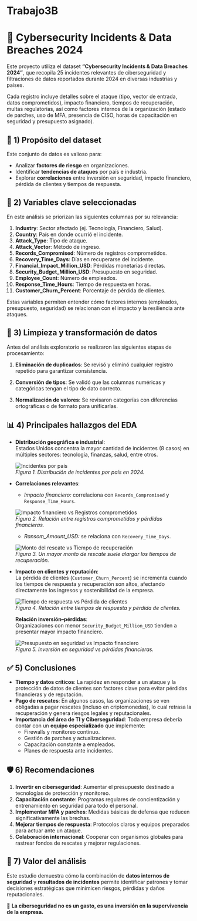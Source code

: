 # Trabajo3B

# 🔐 **Cybersecurity Incidents & Data Breaches 2024**  

Este proyecto utiliza el dataset **“Cybersecurity Incidents & Data Breaches 2024”**, que recopila 25 incidentes relevantes de ciberseguridad y filtraciones de datos reportados durante 2024 en diversas industrias y países. 

Cada registro incluye detalles sobre el ataque (tipo, vector de entrada, datos comprometidos), impacto financiero, tiempos de recuperación, multas regulatorias, así como factores internos de la organización (estado de parches, uso de MFA, presencia de CISO, horas de capacitación en seguridad y presupuesto asignado).

## 🎯 **1) Propósito del dataset**  
Este conjunto de datos es valioso para:
- Analizar **factores de riesgo** en organizaciones.
- Identificar **tendencias de ataques** por país e industria.
- Explorar **correlaciones** entre inversión en seguridad, impacto financiero, pérdida de clientes y tiempos de respuesta.

## 📌 **2) Variables clave seleccionadas**
En este análisis se priorizan las siguientes columnas por su relevancia:

1. **Industry**: Sector afectado (ej. Tecnología, Financiero, Salud).  
2. **Country**: País en donde ocurrió el incidente.  
3. **Attack_Type**: Tipo de ataque.  
4. **Attack_Vector**: Método de ingreso.  
5. **Records_Compromised**: Número de registros comprometidos.  
6. **Recovery_Time_Days**: Días en recuperarse del incidente.  
7. **Financial_Impact_Million_USD**: Pérdidas monetarias directas.  
8. **Security_Budget_Million_USD**: Presupuesto en seguridad.  
9. **Employee_Count**: Número de empleados.  
10. **Response_Time_Hours**: Tiempo de respuesta en horas.  
11. **Customer_Churn_Percent**: Porcentaje de pérdida de clientes.  

Estas variables permiten entender cómo factores internos (empleados, presupuesto, seguridad) se relacionan con el impacto y la resiliencia ante ataques.

## 🧹 **3) Limpieza y transformación de datos**
Antes del análisis exploratorio se realizaron las siguientes etapas de procesamiento:

1. **Eliminación de duplicados**: Se revisó y eliminó cualquier registro repetido para garantizar consistencia.  

2. **Conversión de tipos**: Se validó que las columnas numéricas y categóricas tengan el tipo de dato correcto.  

3. **Normalización de valores**: Se revisaron categorías con diferencias ortográficas o de formato para unificarlas.

## 📊 **4) Principales hallazgos del EDA**
- **Distribución geográfica e industrial**:  
  Estados Unidos concentra la mayor cantidad de incidentes (8 casos) en múltiples sectores: tecnología, finanzas, salud, entre otros.  

    ![Incidentes por país](images/incidentes_por_pais.png)  
  *Figura 1. Distribución de incidentes por país en 2024.*  

- **Correlaciones relevantes**:  
  - *Impacto financiero:* correlaciona con `Records_Compromised` y `Response_Time_Hours`. 

  ![Impacto financiero vs Registros comprometidos](images/impacto_vs_registros.png)  
    *Figura 2. Relación entre registros comprometidos y pérdidas financieras.* 

  - *Ransom_Amount_USD:* se relaciona con `Recovery_Time_Days`. 

  ![Monto del rescate vs Tiempo de recuperación](images/rescate_vs_recuperacion.png)  
    *Figura 3. Un mayor monto de rescate suele alargar los tiempos de recuperación.*  

- **Impacto en clientes y reputación**:  
  La pérdida de clientes (`Customer_Churn_Percent`) se incrementa cuando los tiempos de respuesta y recuperación son altos, afectando directamente los ingresos y sostenibilidad de la empresa.

  ![Tiempo de respuesta vs Pérdida de clientes](images/respuesta_vs_clientes.png)  
  *Figura 4. Relación entre tiempos de respuesta y pérdida de clientes.*  

  **Relación inversión–pérdidas**:  
  Organizaciones con menor `Security_Budget_Million_USD` tienden a presentar mayor impacto financiero.  

  ![Presupuesto en seguridad vs Impacto financiero](images/presupuesto_vs_impacto.png)  
  *Figura 5. Inversión en seguridad vs pérdidas financieras.*  

## ✅ **5) Conclusiones**
- **Tiempo y datos críticos**: La rapidez en responder a un ataque y la protección de datos de clientes son factores clave para evitar pérdidas financieras y de reputación.  
- **Pago de rescates**: En algunos casos, las organizaciones se ven obligadas a pagar rescates (incluso en criptomonedas), lo cual retrasa la recuperación y genera riesgos legales y reputacionales.  
- **Importancia del área de TI y Ciberseguridad**: Toda empresa debería contar con un **equipo especializado** que implemente:  
  - Firewalls y monitoreo continuo.  
  - Gestión de parches y actualizaciones.  
  - Capacitación constante a empleados.  
  - Planes de respuesta ante incidentes.

## 🛡️ **6) Recomendaciones**
1. **Invertir en ciberseguridad**: Aumentar el presupuesto destinado a tecnologías de protección y monitoreo.  
2. **Capacitación constante**: Programas regulares de concientización y entrenamiento en seguridad para todo el personal.  
3. **Implementar MFA y parches**: Medidas básicas de defensa que reducen significativamente las brechas.  
4. **Mejorar tiempos de respuesta**: Protocolos claros y equipos preparados para actuar ante un ataque.  
5. **Colaboración internacional**: Cooperar con organismos globales para rastrear fondos de rescates y mejorar regulaciones.  

## 🌟 **7) Valor del análisis**
Este estudio demuestra cómo la combinación de **datos internos de seguridad** y **resultados de incidentes** permite identificar patrones y tomar decisiones estratégicas que minimicen riesgos, pérdidas y daños reputacionales.


🔐 **La ciberseguridad no es un gasto, es una inversión en la supervivencia de la empresa.**
